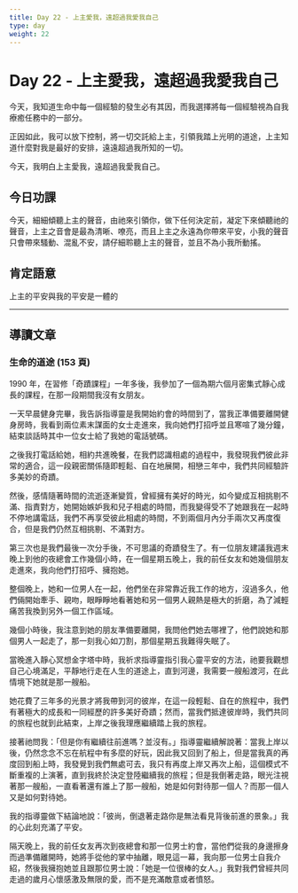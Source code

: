 ```yaml
---
title: Day 22 - 上主愛我，遠超過我愛我自己
type: day
weight: 22
---
```


# Day 22 - 上主愛我，遠超過我愛我自己

今天，我知道生命中每一個經驗的發生必有其因，而我選擇將每一個經驗視為自我療癒任務中的一部分。

正因如此，我可以放下控制，將一切交託給上主，引領我踏上光明的道途，上主知道什麼對我是最好的安排，遠遠超過我所知的一切。

今天，我明白上主愛我，遠超過我愛我自己。


## 今日功課

今天，細細傾聽上主的聲音，由祂來引領你，做下任何決定前，凝定下來傾聽祂的聲音，上主之音會是最為清晰、嘹亮，而且上主之永遠為你帶來平安，小我的聲音只會帶來騷動、混亂不安，請仔細聆聽上主的聲音，並且不為小我所動搖。

## 肯定語意

上主的平安與我的平安是一體的

---

## 導讀文章

### 生命的道途 (153 頁)

1990 年，在習修「奇蹟課程」一年多後，我參加了一個為期六個月密集式靜心成長的課程，在那一段期間我沒有女朋友。

一天早晨健身完畢，我告訴指導靈是我開始約會的時間到了，當我正準備要離開健身房時，我看到兩位素末謀面的女士走進來，我向她們打招呼並且寒喧了幾分鐘，結束談話時其中一位女士給了我她的電話號碼。

之後我打電話給她，相約共進晚餐，在我們認識相處的過程中，我發現我們彼此非常的適合，這一段親密關係隨即輕鬆、自在地展開，相戀三年中，我們共同經驗許多美妙的奇蹟。

然後，感情隨著時間的流逝逐漸變質，曾經擁有美好的時光，如今變成互相挑剔不滿、指責對方，她開始嫉妒我和兒子相處的時間，而我變得受不了她跟我在一起時不停地講電話，我們不再享受彼此相處的時間，不到兩個月內分手兩次又再度復合，但是我們仍然互相挑剔、不滿對方。

第三次也是我們最後一次分手後，不可思議的奇蹟發生了。有一位朋友建議我週末晚上到他的夜總會工作幾個小時，在一個星期五晚上，我的前任女友和她幾個朋友走進來，我向他們打招呼、擁抱她。

整個晚上，她和一位男人在一起，他們坐在非常靠近我工作的地方，沒過多久，他們倆開始牽手、親吻，眼睜睜地看著她和另一個男人親熱是極大的折磨，為了減輕痛苦我換到另外一個工作區域。

幾個小時後，我注意到她的朋友準備要離開，我問他們她去哪裡了，他們說她和那個男人一起走了，那一刻我心如刀割，那個星期五我難得失眠了。

當晚進入靜心冥想金字塔中時，我祈求指導靈指引我心靈平安的方法，祂要我觀想自己心境滿足，平靜地行走在人生的道途上，直到河邊，我需要一艘船渡河，在此情境下她就是那一艘船。

她花費了三年多的光景才將我帶到河的彼岸，在這一段輕鬆、自在的旅程中，我們有著極大的成長和一同經歷的許多美好奇蹟；然而，當我們抵達彼岸時，我們共同的旅程也就到此結束，上岸之後我理應繼續踏上我的旅程。

接著祂問我：「但是你有繼續往前進嗎？並沒有。」指導靈繼續解說著：當我上岸以後，仍然念念不忘在航程中有多麼的好玩，因此我又回到了船上，但是當我真的再度回到船上時，我發覺到我們無處可去，我只有再度上岸又再次上船，這個模式不斷重複的上演著，直到我終於決定登陸繼續我的旅程；但是我倒著走路，眼光注視著那一艘船，一直看著還有誰上了那一艘船，她是如何對待那一個人？而那一個人又是如何對待她。

我的指導靈做下結論地說：「彼尚，倒退著走路你是無法看見背後前進的景象。」我的心此刻充滿了平安。

隔天晚上，我的前任女友再次到夜總會和那一位男士約會，當他們從我的身邊擦身而過準備離開時，她將手從他的掌中抽離，眼見這一幕，我向那一位男士自我介紹，然後我擁抱她並且跟那位男士說：「她是一位很棒的女人。」我對我們曾經共同走過的歲月心懷感激及無限的愛，而不是充滿敵意或者憤怒。
